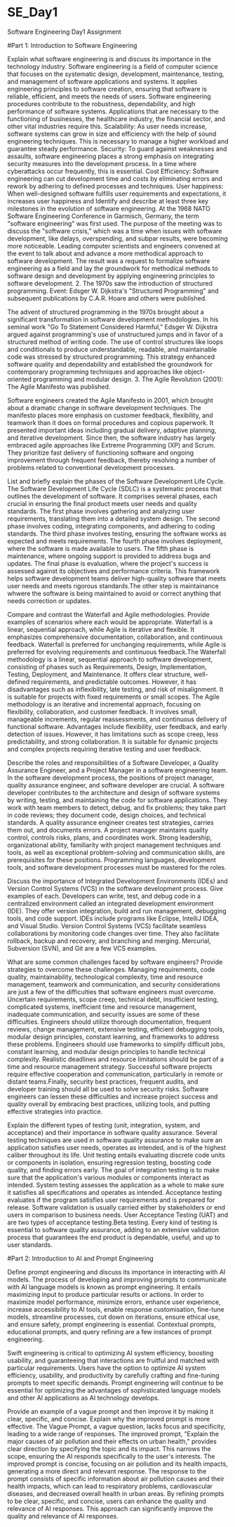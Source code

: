 # SE_Day1
Software Engineering Day1 Assignment

#Part 1: Introduction to Software Engineering

Explain what software engineering is and discuss its importance in the technology industry.
Software engineering is a field of computer science that focuses on the systematic design, development, maintenance, testing, and management of software applications and systems. It applies engineering principles to software creation, ensuring that software is reliable, efficient, and meets the needs of users.
Software engineering procedures contribute to the robustness, dependability, and high performance of software systems. Applications that are necessary to the functioning of businesses, the healthcare industry, the financial sector, and other vital industries require this.
Scalability: As user needs increase, software systems can grow in size and efficiency with the help of sound engineering techniques. This is necessary to manage a higher workload and guarantee steady performance.
Security: To guard against weaknesses and assaults, software engineering places a strong emphasis on integrating security measures into the development process. In a time where cyberattacks occur frequently, this is essential.
Cost Efficiency: Software engineering can cut development time and costs by eliminating errors and rework by adhering to defined processes and techniques.
User happiness: When well-designed software fulfills user requirements and expectations, it increases user happiness and
Identify and describe at least three key milestones in the evolution of software engineering.
At the 1968 NATO Software Engineering Conference in Garmisch, Germany, the term "software engineering" was first used. The purpose of the meeting was to discuss the "software crisis," which was a time when issues with software development, like delays, overspending, and subpar results, were becoming more noticeable. Leading computer scientists and engineers convened at the event to talk about and advance a more methodical approach to software development. The result was a request to formalize software engineering as a field and lay the groundwork for methodical methods to software design and development by applying engineering principles to software development.
2. The 1970s saw the introduction of structured programming.
Event: Edsger W. Dijkstra's "Structured Programming" and subsequent publications by C.A.R. Hoare and others were published.

The advent of structured programming in the 1970s brought about a significant transformation in software development methodologies. In his seminal work "Go To Statement Considered Harmful," Edsger W. Dijkstra argued against programming's use of unstructured jumps and in favor of a structured method of writing code. The use of control structures like loops and conditionals to produce understandable, readable, and maintainable code was stressed by structured programming. This strategy enhanced software quality and dependability and established the groundwork for contemporary programming techniques and approaches like object-oriented programming and modular design.
3. The Agile Revolution (2001): The Agile Manifesto was published.

Software engineers created the Agile Manifesto in 2001, which brought about a dramatic change in software development techniques. The manifesto places more emphasis on customer feedback, flexibility, and teamwork than it does on formal procedures and copious paperwork. It presented important ideas including gradual delivery, adaptive planning, and iterative development. Since then, the software industry has largely embraced agile approaches like Extreme Programming (XP) and Scrum. They prioritize fast delivery of functioning software and ongoing improvement through frequent feedback, thereby resolving a number of problems related to conventional development processes.

List and briefly explain the phases of the Software Development Life Cycle.
The Software Development Life Cycle (SDLC) is a systematic process that outlines the development of software. It comprises several phases, each crucial in ensuring the final product meets user needs and quality standards. The first phase involves gathering and analyzing user requirements, translating them into a detailed system design. The second phase involves coding, integrating components, and adhering to coding standards. The third phase involves testing, ensuring the software works as expected and meets requirements. The fourth phase involves deployment, where the software is made available to users. The fifth phase is maintenance, where ongoing support is provided to address bugs and updates. The final phase is evaluation, where the project's success is assessed against its objectives and performance criteria. This framework helps software development teams deliver high-quality software that meets user needs and meets rigorous standards.The other step is maintainance whwere the software is being maintained to avoid or correct anything that needs correction or updates.

Compare and contrast the Waterfall and Agile methodologies. Provide examples of scenarios where each would be appropriate.
Waterfall is a linear, sequential approach, while Agile is iterative and flexible. It emphasizes comprehensive documentation, collaboration, and continuous feedback. Waterfall is preferred for unchanging requirements, while Agile is preferred for evolving requirements and continuous feedback.The Waterfall methodology is a linear, sequential approach to software development, consisting of phases such as Requirements, Design, Implementation, Testing, Deployment, and Maintenance. It offers clear structure, well-defined requirements, and predictable outcomes. However, it has disadvantages such as inflexibility, late testing, and risk of misalignment. It is suitable for projects with fixed requirements or small scopes. The Agile methodology is an iterative and incremental approach, focusing on flexibility, collaboration, and customer feedback. It involves small, manageable increments, regular reassessments, and continuous delivery of functional software. Advantages include flexibility, user feedback, and early detection of issues. However, it has limitations such as scope creep, less predictability, and strong collaboration. It is suitable for dynamic projects and complex projects requiring iterative testing and user feedback.

Describe the roles and responsibilities of a Software Developer, a Quality Assurance Engineer, and a Project Manager in a software engineering team.
In the software development process, the positions of project manager, quality assurance engineer, and software developer are crucial. A software developer contributes to the architecture and design of software systems by writing, testing, and maintaining the code for software applications. They work with team members to detect, debug, and fix problems; they take part in code reviews; they document code, design choices, and technical standards. A quality assurance engineer creates test strategies, carries them out, and documents errors. A project manager maintains quality control, controls risks, plans, and coordinates work. Strong leadership, organizational ability, familiarity with project management techniques and tools, as well as exceptional problem-solving and communication skills, are prerequisites for these positions. Programming languages, development tools, and software development processes must be mastered for the roles.


Discuss the importance of Integrated Development Environments (IDEs) and Version Control Systems (VCS) in the software development process. Give examples of each.
Developers can write, test, and debug code in a centralized environment called an integrated development environment (IDE). They offer version integration, build and run management, debugging tools, and code support. IDEs include programs like Eclipse, IntelliJ IDEA, and Visual Studio.
Version Control Systems (VCS) facilitate seamless collaborations by monitoring code changes over time. They also facilitate rollback, backup and recovery, and branching and merging. Mercurial, Subversion (SVN), and Git are a few VCS examples.

What are some common challenges faced by software engineers? Provide strategies to overcome these challenges.
Managing requirements, code quality, maintainability, technological complexity, time and resource management, teamwork and communication, and security considerations are just a few of the difficulties that software engineers must overcome. Uncertain requirements, scope creep, technical debt, insufficient testing, complicated systems, inefficient time and resource management, inadequate communication, and security issues are some of these difficulties. Engineers should utilize thorough documentation, frequent reviews, change management, extensive testing, efficient debugging tools, modular design principles, constant learning, and frameworks to address these problems.
Engineers should use frameworks to simplify difficult jobs, constant learning, and modular design principles to handle technical complexity. Realistic deadlines and resource limitations should be part of a time and resource management strategy. Successful software projects require effective cooperation and communication, particularly in remote or distant teams.Finally, security best practices, frequent audits, and developer training should all be used to solve security risks. Software engineers can lessen these difficulties and increase project success and quality overall by embracing best practices, utilizing tools, and putting effective strategies into practice.



Explain the different types of testing (unit, integration, system, and acceptance) and their importance in software quality assurance.
Several testing techniques are used in software quality assurance to make sure an application satisfies user needs, operates as intended, and is of the highest caliber throughout its life. Unit testing entails evaluating discrete code units or components in isolation, ensuring regression testing, boosting code quality, and finding errors early. The goal of integration testing is to make sure that the application's various modules or components interact as intended. System testing assesses the application as a whole to make sure it satisfies all specifications and operates as intended. Acceptance testing evaluates if the program satisfies user requirements and is prepared for release. Software validation is usually carried either by stakeholders or end users in comparison to business needs. User Acceptance Testing (UAT) and are two types of acceptance testing.Beta testing. Every kind of testing is essential to software quality assurance, adding to an extensive validation process that guarantees the end product is dependable, useful, and up to user standards.


#Part 2: Introduction to AI and Prompt Engineering


Define prompt engineering and discuss its importance in interacting with AI models.
The process of developing and improving prompts to communicate with AI language models is known as prompt engineering. It entails maximizing input to produce particular results or actions. In order to maximize model performance, minimize errors, enhance user experience, increase accessibility to AI tools, enable response customisation, fine-tune models, streamline processes, cut down on iterations, ensure ethical use, and ensure safety, prompt engineering is essential. Contextual prompts, educational prompts, and query refining are a few instances of prompt engineering.

Swift engineering is critical to optimizing AI system efficiency, boosting usability, and guaranteeing that interactions are fruitful and matched with particular requirements. Users have the option to optimize AI system efficiency, usability, and productivity by carefully crafting and fine-tuning prompts to meet specific demands. Prompt engineering will continue to be essential for optimizing the advantages of sophisticated language models and other AI applications as AI technology develops.


Provide an example of a vague prompt and then improve it by making it clear, specific, and concise. Explain why the improved prompt is more effective.
The Vague Prompt, a vague question, lacks focus and specificity, leading to a wide range of responses. The improved prompt, "Explain the major causes of air pollution and their effects on urban health," provides clear direction by specifying the topic and its impact. This narrows the scope, ensuring the AI responds specifically to the user's interests. The improved prompt is concise, focusing on air pollution and its health impacts, generating a more direct and relevant response. The response to the prompt consists of specific information about air pollution causes and their health impacts, which can lead to respiratory problems, cardiovascular diseases, and decreased overall health in urban areas. By refining prompts to be clear, specific, and concise, users can enhance the quality and relevance of AI responses. This approach can significantly improve the quality and relevance of AI responses.
